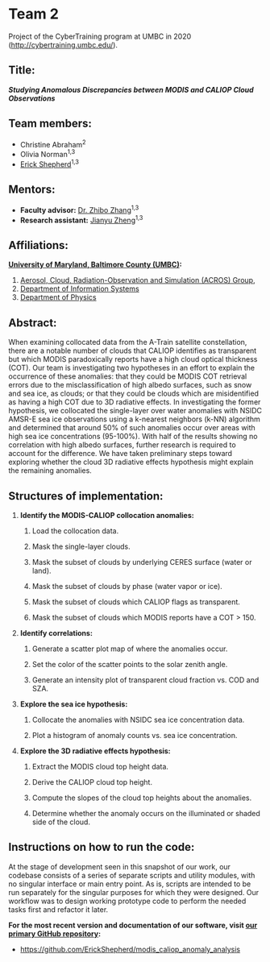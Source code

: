 Team 2
======

Project of the CyberTraining program at UMBC in 2020 (http://cybertraining.umbc.edu/).


Title:
------

***Studying Anomalous Discrepancies between MODIS and CALIOP Cloud Observations***


Team members:
-------------

 * Christine Abraham<sup>2</sup>
 * Olivia Norman<sup>1,3</sup>
 * [Erick Shepherd](https://github.com/ErickShepherd)<sup>1,3</sup>


Mentors:
--------

 * **Faculty advisor:** [Dr. Zhibo Zhang](https://www.researchgate.net/profile/Zhibo_Zhang2)<sup>1,3</sup>
 * **Research assistant:** [Jianyu Zheng](https://www.researchgate.net/profile/Jianyu_Zheng3)<sup>1,3</sup>


Affiliations:
-------------

**[University of Maryland, Baltimore County (UMBC)](https://www.umbc.edu/):**
 1. [Aerosol, Cloud, Radiation-Observation and Simulation (ACROS) Group](https://acros.umbc.edu/), 
 2. [Department of Information Systems](https://informationsystems.umbc.edu/)
 3. [Department of Physics](https://physics.umbc.edu/)


Abstract:
---------

When examining collocated data from the A-Train satellite constellation, there
are a notable number of clouds that CALIOP identifies as transparent but which
MODIS paradoxically reports have a high cloud optical thickness (COT). Our team
is investigating two hypotheses in an effort to explain the occurrence of these
anomalies: that they could be MODIS COT retrieval errors due to the
misclassification of high albedo surfaces, such as snow and sea ice, as clouds;
or that they could be clouds which are misidentified as having a high COT due
to 3D radiative effects. In investigating the former hypothesis, we collocated
the single-layer over water anomalies with NSIDC AMSR-E sea ice observations
using a k-nearest neighbors (k-NN) algorithm and determined that around 50% of
such anomalies occur over areas with high sea ice concentrations (95-100%).
With half of the results showing no correlation with high albedo surfaces,
further research is required to account for the difference. We have taken
preliminary steps toward exploring whether the cloud 3D radiative effects
hypothesis might explain the remaining anomalies.


Structures of implementation:
-----------------------------

 1. **Identify the MODIS-CALIOP collocation anomalies:**
 
    1. Load the collocation data.
    
    2. Mask the single-layer clouds.
    
    3. Mask the subset of clouds by underlying CERES surface (water or land).
    
    4. Mask the subset of clouds by phase (water vapor or ice).
    
    5. Mask the subset of clouds which CALIOP flags as transparent.
    
    6. Mask the subset of clouds which MODIS reports have a COT > 150.
    
    
 2. **Identify correlations:**
 
    1. Generate a scatter plot map of where the anomalies occur.
    
    2. Set the color of the scatter points to the solar zenith angle.
    
    3. Generate an intensity plot of transparent cloud fraction vs. COD and SZA.
    
    
 3. **Explore the sea ice hypothesis:**
 
    1. Collocate the anomalies with NSIDC sea ice concentration data.
    
    2. Plot a histogram of anomaly counts vs. sea ice concentration.
    
    
 4. **Explore the 3D radiative effects hypothesis:**
 
    1. Extract the MODIS cloud top height data.
    
    2. Derive the CALIOP cloud top height.
    
    3. Compute the slopes of the cloud top heights about the anomalies.
    
    4. Determine whether the anomaly occurs on the illuminated or shaded side of
       the cloud.


Instructions on how to run the code:
------------------------------------

At the stage of development seen in this snapshot of our work, our codebase
consists of a series of separate scripts and utility modules, with no singular
interface or main entry point. As is, scripts are intended to be run separately
for the singular purposes for which they were designed. Our workflow was to
design working prototype code to perform the needed tasks first and refactor it
later.

**For the most recent version and documentation of our software, visit [our primary GitHub repository](https://github.com/ErickShepherd/modis_caliop_anomaly_analysis):**
 * https://github.com/ErickShepherd/modis_caliop_anomaly_analysis
